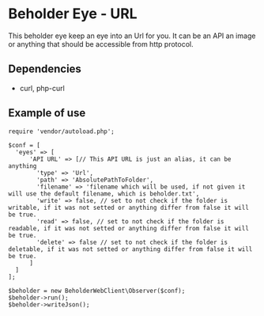# Beholder Eye - URL

This beholder eye keep an eye into an Url for you. It can be an API an image or anything that should be accessible from http protocol.

## Dependencies

  * curl, php-curl

## Example of use

```
require 'vendor/autoload.php';

$conf = [
  'eyes' => [
      'API URL' => [// This API URL is just an alias, it can be anything
        'type' => 'Url',
        'path' => 'AbsolutePathToFolder',
        'filename' => 'filename which will be used, if not given it will use the default filename, which is beholder.txt',
        'write' => false, // set to not check if the folder is writable, if it was not setted or anything differ from false it will be true.
        'read' => false, // set to not check if the folder is readable, if it was not setted or anything differ from false it will be true.
        'delete' => false // set to not check if the folder is deletable, if it was not setted or anything differ from false it will be true.
      ]
  ]
];

$beholder = new BeholderWebClient\Observer($conf);
$beholder->run();
$beholder->writeJson();

```
